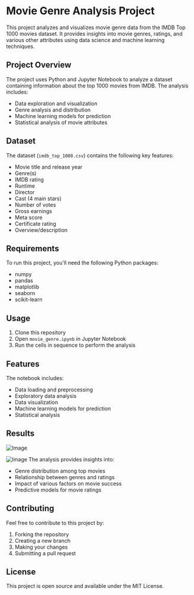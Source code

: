 # Movie Genre Analysis Project

This project analyzes and visualizes movie genre data from the IMDB Top 1000 movies dataset. It provides insights into movie genres, ratings, and various other attributes using data science and machine learning techniques.

## Project Overview

The project uses Python and Jupyter Notebook to analyze a dataset containing information about the top 1000 movies from IMDB. The analysis includes:
- Data exploration and visualization
- Genre analysis and distribution
- Machine learning models for prediction
- Statistical analysis of movie attributes

## Dataset

The dataset (`imdb_top_1000.csv`) contains the following key features:
- Movie title and release year
- Genre(s)
- IMDB rating
- Runtime
- Director
- Cast (4 main stars)
- Number of votes
- Gross earnings
- Meta score
- Certificate rating
- Overview/description

## Requirements

To run this project, you'll need the following Python packages:
- numpy
- pandas
- matplotlib
- seaborn
- scikit-learn


## Usage

1. Clone this repository
2. Open `movie_genre.ipynb` in Jupyter Notebook
3. Run the cells in sequence to perform the analysis

## Features

The notebook includes:
- Data loading and preprocessing
- Exploratory data analysis
- Data visualization
- Machine learning models for prediction
- Statistical analysis

## Results

![Image](https://github.com/user-attachments/assets/4b74c0e8-b573-416d-ab6a-f0a056d56074)

![Image](https://github.com/user-attachments/assets/46498c32-7eac-4533-8873-9c79c3534e4f)
The analysis provides insights into:
- Genre distribution among top movies
- Relationship between genres and ratings
- Impact of various factors on movie success
- Predictive models for movie ratings

## Contributing

Feel free to contribute to this project by:
1. Forking the repository
2. Creating a new branch
3. Making your changes
4. Submitting a pull request

## License

This project is open source and available under the MIT License. 
